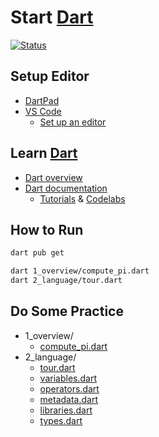 # Start [Dart][]

[Dart]: https://dart.dev/

[![Status](https://img.shields.io/badge/Dart-3.0.0-brightgreen)](https://github.com/dart-lang/sdk)

## Setup Editor

- [DartPad](https://dart.dev/tools/dartpad)
- [VS Code](https://code.visualstudio.com/)
  - [Set up an editor](https://docs.flutter.dev/get-started/editor?tab=vscode)

## Learn [Dart][]

- [Dart overview](https://dart.dev/overview)
- [Dart documentation](https://dart.dev/guides)
  - [Tutorials](https://dart.dev/tutorials) & [Codelabs](https://dart.dev/codelabs)

## How to Run

```bash
dart pub get

dart 1_overview/compute_pi.dart
dart 2_language/tour.dart
```

## Do Some Practice

- 1_overview/
  - [compute_pi.dart](1_overview/compute_pi.dart)
- 2_language/
  - [tour.dart](2_language/tour.dart)
  - [variables.dart](2_language/variables.dart)
  - [operators.dart](2_language/operators.dart)
  - [metadata.dart](2_language/metadata.dart)
  - [libraries.dart](2_language/libraries.dart)
  - [types.dart](2_language/types.dart)
